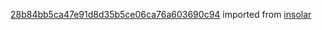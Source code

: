 [28b84bb5ca47e91d8d35b5ce06ca76a603690c94](https://github.com/insolar/insolar/commit/28b84bb5ca47e91d8d35b5ce06ca76a603690c94) imported from [insolar](https://github.com/insolar/insolar)

